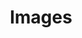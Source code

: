 ---
title: Images
version: 0.1
badge: 'Version 0.1'
createdAt: "2020-10-14"
updatedAt: "2020-10-14" 
description: ''
position: 103
category: 'Components'
---
